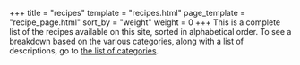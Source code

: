 +++
title = "recipes"
template = "recipes.html"
page_template = "recipe_page.html"
sort_by = "weight"
weight = 0
+++
This is a complete list of the recipes available on this site, sorted in alphabetical order.
To see a breakdown based on the various categories, along with a list of descriptions, go to [the list of categories](/categories/).
